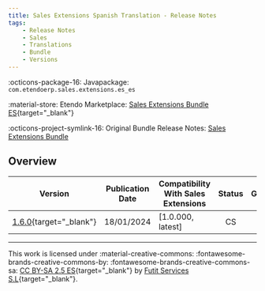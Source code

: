 ```yaml
---
title: Sales Extensions Spanish Translation - Release Notes
tags:
    - Release Notes
    - Sales
    - Translations
    - Bundle
    - Versions
---
```


:octicons-package-16: Javapackage: `com.etendoerp.sales.extensions.es_es`

:material-store: Etendo Marketplace:  [Sales Extensions Bundle ES](https://marketplace.etendo.cloud/?#/product-details?module=32AF7995603A4CCBB68FE24DDD8536D7){target="_blank"}

:octicons-project-symlink-16: Original Bundle Release Notes: [Sales Extensions Bundle](../../bundles/sales-extensions/release-notes.md)

## Overview

| Version | Publication Date | Compatibility With Sales Extensions | Status | GitHub |
| --- | --- | --- | :----: | :----: |
| [1.6.0](https://github.com/etendosoftware/com.etendoerp.sales.extensions.es_es/releases/tag/1.6.0){target="_blank"} | 18/01/2024 | [1.0.000, latest] | CS | :white_check_mark: |

---
This work is licensed under :material-creative-commons: :fontawesome-brands-creative-commons-by: :fontawesome-brands-creative-commons-sa: [ CC BY-SA 2.5 ES](https://creativecommons.org/licenses/by-sa/2.5/es/){target="_blank"} by [Futit Services S.L](https://etendo.software){target="_blank"}.